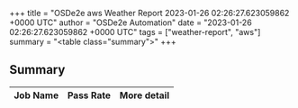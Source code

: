 +++
title = "OSDe2e aws Weather Report 2023-01-26 02:26:27.623059862 +0000 UTC"
author = "OSDe2e Automation"
date = "2023-01-26 02:26:27.623059862 +0000 UTC"
tags = ["weather-report", "aws"]
summary = "<table class=\"summary\"></table>"
+++
## Summary

| Job Name | Pass Rate | More detail |
|----------|-----------|-------------|





